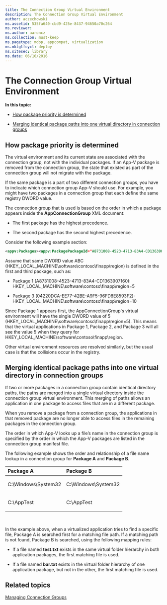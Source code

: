 ```yaml
---
title: The Connection Group Virtual Environment
description: The Connection Group Virtual Environment
author: aczechowski
ms.assetid: 535fa640-cbd9-425e-8437-94650a70c264
ms.reviewer:
ms.author: aaroncz
ms.collection: must-keep
ms.pagetype: mdop, appcompat, virtualization
ms.mktglfcycl: deploy
ms.sitesec: library
ms.date: 06/16/2016
---
```



# The Connection Group Virtual Environment


**In this topic:**

-   [How package priority is determined](#bkmk-pkg-priority-deter)

-   [Merging identical package paths into one virtual directory in connection groups](#bkmk-merged-root-ve-exp)

## <a href="" id="bkmk-pkg-priority-deter"></a>How package priority is determined


The virtual environment and its current state are associated with the connection group, not with the individual packages. If an App-V package is removed from the connection group, the state that existed as part of the connection group will not migrate with the package.

If the same package is a part of two different connection groups, you have to indicate which connection group App-V should use. For example, you might have two packages in a connection group that each define the same registry DWORD value.

The connection group that is used is based on the order in which a package appears inside the **AppConnectionGroup** XML document:

-   The first package has the highest precedence.

-   The second package has the second highest precedence.

Consider the following example section:

```xml
<appv:Packages><appv:PackagePackageId="A8731008-4523-4713-83A4-CD1363907160"VersionId="E889951B-7F30-418B-A69C-B37283BC0DB9"/><appv:PackagePackageId="1DC709C8-309F-4AB4-BD47-F75926D04276"VersionId="01F1943B-C778-40AD-BFAD-AC34A695DF3C"/><appv:PackagePackageId="04220DCA-EE77-42BE-A9F5-96FD8E8593F2"VersionId="E15EFFE9-043D-4C01-BC52-AD2BD1E8BAFA"/></appv:Packages>
```

Assume that same DWORD value ABC (HKEY\_LOCAL\_MACHINE\\software\\contoso\\finapp\\region) is defined in the first and third package, such as:

-   Package 1 (A8731008-4523-4713-83A4-CD1363907160): HKEY\_LOCAL\_MACHINE\\software\\contoso\\finapp\\region=5

-   Package 3 (04220DCA-EE77-42BE-A9F5-96FD8E8593F2): HKEY\_LOCAL\_MACHINE\\software\\contoso\\finapp\\region=10

Since Package 1 appears first, the AppConnectionGroup's virtual environment will have the single DWORD value of 5 (HKEY\_LOCAL\_MACHINE\\software\\contoso\\finapp\\region=5). This means that the virtual applications in Package 1, Package 2, and Package 3 will all see the value 5 when they query for HKEY\_LOCAL\_MACHINE\\software\\contoso\\finapp\\region.

Other virtual environment resources are resolved similarly, but the usual case is that the collisions occur in the registry.

## <a href="" id="bkmk-merged-root-ve-exp"></a>Merging identical package paths into one virtual directory in connection groups


If two or more packages in a connection group contain identical directory paths, the paths are merged into a single virtual directory inside the connection group virtual environment. This merging of paths allows an application in one package to access files that are in a different package.

When you remove a package from a connection group, the applications in that removed package are no longer able to access files in the remaining packages in the connection group.

The order in which App-V looks up a file’s name in the connection group is specified by the order in which the App-V packages are listed in the connection group manifest file.

The following example shows the order and relationship of a file name lookup in a connection group for **Package A** and **Package B**.

<table>
<colgroup>
<col width="50%" />
<col width="50%" />
</colgroup>
<thead>
<tr class="header">
<th align="left">Package A</th>
<th align="left">Package B</th>
</tr>
</thead>
<tbody>
<tr class="odd">
<td align="left"><p>C:\Windows\System32</p></td>
<td align="left"><p>C:\Windows\System32</p></td>
</tr>
<tr class="even">
<td align="left"><p>C:\AppTest</p></td>
<td align="left"><p>C:\AppTest</p></td>
</tr>
</tbody>
</table>

 

In the example above, when a virtualized application tries to find a specific file, Package A is searched first for a matching file path. If a matching path is not found, Package B is searched, using the following mapping rules:

-   If a file named **test.txt** exists in the same virtual folder hierarchy in both application packages, the first matching file is used.

-   If a file named **bar.txt** exists in the virtual folder hierarchy of one application package, but not in the other, the first matching file is used.






## Related topics


[Managing Connection Groups](managing-connection-groups.md)

 

 





